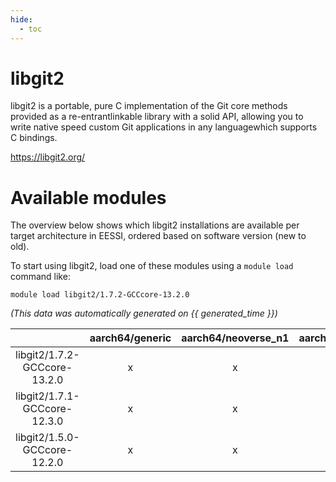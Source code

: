 ```yaml
---
hide:
  - toc
---
```


libgit2
=======


libgit2 is a portable, pure C implementation of the Git core methods provided as a re-entrantlinkable library with a solid API, allowing you to write native speed custom Git applications in any languagewhich supports C bindings.

https://libgit2.org/
# Available modules


The overview below shows which libgit2 installations are available per target architecture in EESSI, ordered based on software version (new to old).

To start using libgit2, load one of these modules using a `module load` command like:

```shell
module load libgit2/1.7.2-GCCcore-13.2.0
```

*(This data was automatically generated on {{ generated_time }})*  

| |aarch64/generic|aarch64/neoverse_n1|aarch64/neoverse_v1|x86_64/generic|x86_64/amd/zen2|x86_64/amd/zen3|x86_64/amd/zen4|x86_64/intel/haswell|x86_64/intel/skylake_avx512|
| :---: | :---: | :---: | :---: | :---: | :---: | :---: | :---: | :---: | :---: |
|libgit2/1.7.2-GCCcore-13.2.0|x|x|x|x|x|x|x|x|x|
|libgit2/1.7.1-GCCcore-12.3.0|x|x|x|x|x|x|x|x|x|
|libgit2/1.5.0-GCCcore-12.2.0|x|x|x|x|x|x|-|x|x|
